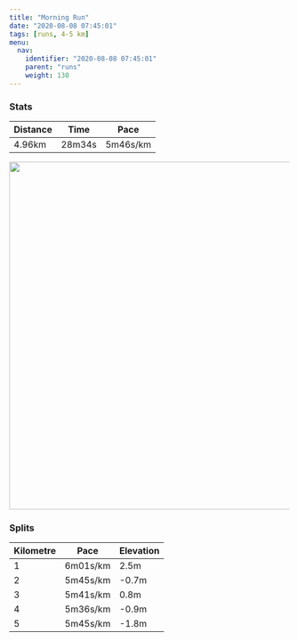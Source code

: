 ```yaml
---
title: "Morning Run"
date: "2020-08-08 07:45:01"
tags: [runs, 4-5 km]
menu:
  nav:
    identifier: "2020-08-08 07:45:01"
    parent: "runs"
    weight: 130
---
```


### Stats

| Distance | Time | Pace |
|----------|------|------|
|4.96km|28m34s|5m46s/km|

<img src='https://maps.googleapis.com/maps/api/staticmap?maptype=terrain&path=enc:ukjeIdayLGa@@c@@Et@s@Xk@VSh@{@RQXg@Za@LWB]M_@QYWw@@_@D@T?LPPf@LZJ`@b@`ATz@Tb@tAuBDS?kAM}@GUQa@e@s@WUm@WO?GBQVQ|@O`@GXTj@n@fAn@lBP`@FFB?x@yAPWDM?MMgBGg@Oa@i@s@SOi@WGCI@WNIR_@bBAV@D`AnB~@`CFHB@HG`@w@\q@BM@]KkBWcA_@e@SSs@e@I?YPGJIVKt@Mf@?PFTdAjCr@~AHFFETe@PS`@_A?c@Ck@U}AIYS]WWo@c@SIIAUNIPIXGh@On@@NJZt@tA~@hCFHB@jAuBBM?eAUcBK[k@q@g@_@YOIASFKLGRO`AK`@APDNv@~Ah@tAXz@BDHB\m@Vk@NUDY?s@Ek@Ky@Me@IMo@m@y@a@WPOPK\SjA@VJZ`AnBb@nAR`@DDBAbAgBD_@?i@Eu@Oy@Ok@e@o@a@Wc@Q]NINSfAO`@?NFT`BhD\jAHDBA`AkBH]?s@Gm@MeAM_@k@y@SMo@WUJUXa@hB?PHXpAhCb@dAH\BBH@bA}BDi@A_@Gy@Ik@Oe@o@s@s@e@CAUFOLIHKZIh@M`@?XBNPb@f@|@l@xA\~@HD@Cn@{ATa@BUAaAIu@Qu@GQq@y@w@]I?WRS\Kp@M`@?VRn@PXXv@Xh@Xx@Tb@H?DETk@h@cAB_ACi@Iu@Wu@GOWW[Um@WM@[TGJShAKXCJINIGGBCFp@~ADX?N_AvBg@~@yArAGp@AbBGNCl@&key=AIzaSyBPVQ_iynBzLujdhfLzy8Z-5zczbktE55k&size=800x800&scale=2&markers=color:yellow|label:S|53.47019,-2.26339&markers=color:green|label:F|53.470139999999994,-2.2638800000000003' width='625' />

### Splits

| Kilometre | Pace | Elevation |
|------|------|-----------|
|1|6m01s/km|2.5m|
|2|5m45s/km|-0.7m|
|3|5m41s/km|0.8m|
|4|5m36s/km|-0.9m|
|5|5m45s/km|-1.8m|
